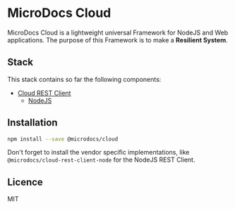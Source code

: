 # MicroDocs Cloud

MicroDocs Cloud is a lightweight universal Framework for NodeJS and Web applications. 
The purpose of this Framework is to make a **Resilient System**.

## Stack

This stack contains so far the following components:

* [Cloud REST Client](https://github.com/Microdocs/microdocs-cloud/tree/master/microdocs-cloud-rest-client)
  * [NodeJS](https://github.com/Microdocs/microdocs-cloud/tree/master/microdocs-cloud-rest-client-node)
  
  
## Installation

```sh
npm install --save @microdocs/cloud
```
Don't forget to install the vendor specific implementations, like ``@microdocs/cloud-rest-client-node`` for the NodeJS REST Client. 
 
## Licence

MIT

